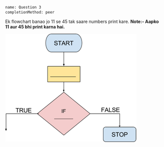 ```ngMeta
name: Question 3
completionMethod: peer
```

Ek flowchart banao jo 11 se 45 tak saare numbers print kare. 
**Note:- Aapko 11 aur 45 bhi print karna hai.**

![empty flowchart](assets/question_images/12.3-image1.png)